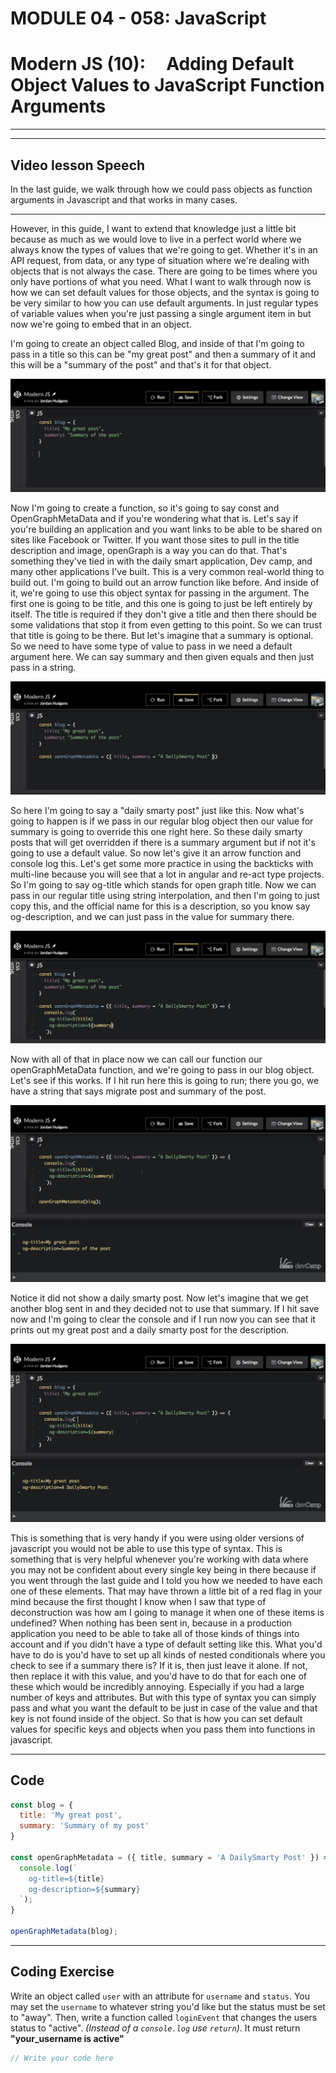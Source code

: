 # MODULE 04 - 058: JavaScript

# Modern JS (10):     Adding Default Object Values to JavaScript Function Arguments

---

---

## Video lesson Speech

In the last guide, we walk through how we could pass objects as function arguments in Javascript and that works in many cases.

****

However, in this guide, I want to extend that knowledge just a little bit because as much as we would love to live in a perfect world where we always know the types of values that we're going to get. Whether it's in an API request, from data, or any type of situation where we're dealing with objects that is not always the case. There are going to be times where you only have portions of what you need. What I want to walk through now is how we can set default values for those objects, and the syntax is going to be very similar to how you can use default arguments. In just regular types of variable values when you're just passing a single argument item in but now we're going to embed that in an object. 

I'm going to create an object called Blog, and inside of that I'm going to pass in a title so this can be "my great post" and then a summary of it and this will be a "summary of the post" and that's it for that object. 

![large](./04-058_IMG1.png)

Now I'm going to create a function, so it's going to say const and OpenGraphMetaData and if you're wondering what that is. Let's say if you're building an application and you want links to be able to be shared on sites like Facebook or Twitter. If you want those sites to pull in the title description and image, openGraph is a way you can do that. That's something they've tied in with the daily smart application, Dev camp, and many other applications I've built. This is a very common real-world thing to build out. I'm going to build out an arrow function like before. And inside of it, we're going to use this object syntax for passing in the argument. The first one is going to be title, and this one is going to just be left entirely by itself. The title is required if they don't give a title and then there should be some validations that stop it from even getting to this point. So we can trust that title is going to be there. But let's imagine that a summary is optional. So we need to have some type of value to pass in we need a default argument here. We can say summary and then given equals and then just pass in a string. 

![large](./04-058_IMG2.png)

So here I'm going to say a "daily smarty post" just like this. Now what's going to happen is if we pass in our regular blog object then our value for summary is going to override this one right here. So these daily smarty posts that will get overridden if there is a summary argument but if not it's going to use a default value. So now let's give it an arrow function and console log this. Let's get some more practice in using the backticks with multi-line because you will see that a lot in angular and re-act type projects. So I'm going to say og-title which stands for open graph title. Now we can pass in our regular title using string interpolation, and then I'm going to just copy this, and the official name for this is a description, so you know say og-description, and we can just pass in the value for summary there. 

![large](./04-058_IMG3.png)

Now with all of that in place now we can call our function our openGraphMetaData function, and we're going to pass in our blog object. Let's see if this works. If I hit run here this is going to run; there you go, we have a string that says migrate post and summary of the post. 

![large](./04-058_IMG4.png)

Notice it did not show a daily smarty post. Now let's imagine that we get another blog sent in and they decided not to use that summary. If I hit save now and I'm going to clear the console and if I run now you can see that it prints out my great post and a daily smarty post for the description. 

![large](./04-058_IMG5.png)

This is something that is very handy if you were using older versions of javascript you would not be able to use this type of syntax. This is something that is very helpful whenever you're working with data where you may not be confident about every single key being in there because if you went through the last guide and I told you how we needed to have each one of these elements. That may have thrown a little bit of a red flag in your mind because the first thought I know when I saw that type of deconstruction was how am I going to manage it when one of these items is undefined? When nothing has been sent in, because in a production application you need to be able to take all of those kinds of things into account and if you didn't have a type of default setting like this. What you'd have to do is you'd have to set up all kinds of nested conditionals where you check to see if a summary there is? If it is, then just leave it alone. If not, then replace it with this value, and you'd have to do that for each one of these which would be incredibly annoying. Especially if you had a large number of keys and attributes. But with this type of syntax you can simply pass and what you want the default to be just in case of the value and that key is not found inside of the object. So that is how you can set default values for specific keys and objects when you pass them into functions in javascript.

****

## Code

```js
const blog = {
  title: 'My great post',
  summary: 'Summary of my post'
}

const openGraphMetadata = ({ title, summary = 'A DailySmarty Post' }) => {
  console.log(`
    og-title=${title}
    og-description=${summary}
  `);
}

openGraphMetadata(blog);
```

****

## Coding Exercise

Write an object called `user` with an attribute for `username` and `status`. You may set the `username` to whatever string you'd like but the status must be set to "away". Then, write a function called `loginEvent` that changes the users status to "active". *(Instead of a `console.log` use `return`)*. It must return **"your_username is active"**

```js
// Write your code here
```
